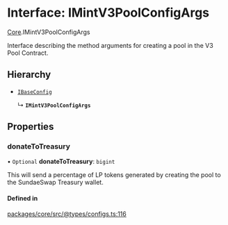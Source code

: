 # Interface: IMintV3PoolConfigArgs

[Core](../modules/Core.md).IMintV3PoolConfigArgs

Interface describing the method arguments for creating a pool
in the V3 Pool Contract.

## Hierarchy

- [`IBaseConfig`](Core.IBaseConfig.md)

  ↳ **`IMintV3PoolConfigArgs`**

## Properties

### donateToTreasury

• `Optional` **donateToTreasury**: `bigint`

This will send a percentage of LP tokens generated by creating the pool
to the SundaeSwap Treasury wallet.

#### Defined in

[packages/core/src/@types/configs.ts:116](https://github.com/SundaeSwap-finance/sundae-sdk/blob/main/packages/core/src/@types/configs.ts#L116)
